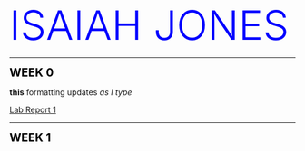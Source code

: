 <span style="color:blue;font-weight:300;font-size:72px">
    ISAIAH JONES
</span>

--- 

<span style="color:black;font-weight:700;font-size:20px">
    WEEK 0
</span>

**this** formatting updates _as I type_

[Lab Report 1](https://ijjones.github.io/cse15l-lab-reports/lab-report-1-week-0.html)

---

<span style="color:black;font-weight:700;font-size:20px">
    WEEK 1
</span>
